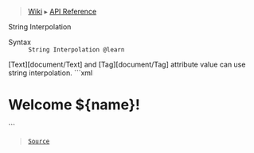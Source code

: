 > [Wiki](Home) ▸ [API Reference](API-Reference)

String Interpolation
<dl><dt>Syntax</dt><dd><code>String Interpolation @learn</code></dd></dl>
[Text][document/Text] and [Tag][document/Tag] attribute value can use string interpolation.
```xml
<h1>Welcome ${name}!</h1>
```

> [`Source`](/Neft-io/neft/blob/feb74662c4f7ee7aedc58bcb4488ea1b56f65be9/src/document/file/parse/storage.litcoffee#string-interpolation-learn)


